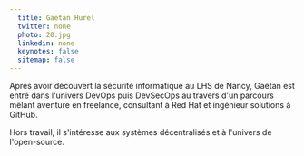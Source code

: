 ```yaml
---
  title: Gaëtan Hurel 
  twitter: none
  photo: 20.jpg
  linkedin: none
  keynotes: false
  sitemap: false
---
```

Après avoir découvert la sécurité informatique au LHS de Nancy, Gaëtan est entré dans l'univers DevOps puis DevSecOps au travers d'un parcours mêlant aventure en freelance, consultant à Red Hat et ingénieur solutions à GitHub. 

Hors travail, il s'intéresse aux systèmes décentralisés et à l'univers de l'open-source.